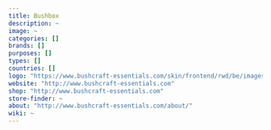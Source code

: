 ```yaml
---
title: Bushbox
description: ~
image: ~
categories: []
brands: []
purposes: []
types: []
countries: []
logo: "https://www.bushcraft-essentials.com/skin/frontend/rwd/be/images/logo.gif"
website: "http://www.bushcraft-essentials.com"
shop: "http://www.bushcraft-essentials.com"
store-finder: ~
about: "http://www.bushcraft-essentials.com/about/"
wiki: ~
---
```

